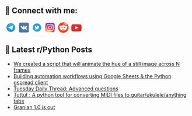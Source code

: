 ## 🔎 Connect with me:
[<img src="https://github.com/bullbesh/bullbesh/blob/main/images/Telegram.png" width="32" height="32" />](https://t.me/bullbesh)
[<img src="https://github.com/bullbesh/bullbesh/blob/main/images/VK.png" width="32" height="32" />](https://vk.com/bullbesh)
[<img src="https://github.com/bullbesh/bullbesh/blob/main/images/Twitter.png" width="32" height="32" />](https://twitter.com/bullbesh1)
[<img src="https://github.com/bullbesh/bullbesh/blob/main/images/Instagram.png" width="32" height="32" />](https://www.instagram.com/bullbesh)
[<img src="https://github.com/bullbesh/bullbesh/blob/main/images/Reddit.png" width="32" height="32" />](https://www.reddit.com/user/bullbesh)
[<img src="https://github.com/bullbesh/bullbesh/blob/main/images/YouTube.png" width="32" height="32" />](https://www.youtube.com/channel/UCtfjRs6uzgq5mfm8S06WTcg)

## 📕 Latest r/Python Posts
<!-- BLOG-POST-LIST:START -->
- [We created a script that will animate the hue of a still image across N frames](https://www.reddit.com/r/Python/comments/19dcjy8/we_created_a_script_that_will_animate_the_hue_of/)
- [Building automation workflows using Google Sheets &amp; the Python gspread client](https://www.reddit.com/r/Python/comments/19dc3hd/building_automation_workflows_using_google_sheets/)
- [Tuesday Daily Thread: Advanced questions](https://www.reddit.com/r/Python/comments/19dak07/tuesday_daily_thread_advanced_questions/)
- [Tuttut : A python tool for converting MIDI files to guitar/ukulele/anything tabs](https://www.reddit.com/r/Python/comments/19d0ajq/tuttut_a_python_tool_for_converting_midi_files_to/)
- [Granian 1.0 is out](https://www.reddit.com/r/Python/comments/19cs4qx/granian_10_is_out/)
<!-- BLOG-POST-LIST:END -->
